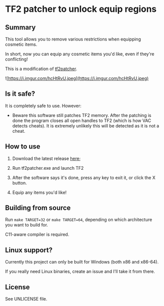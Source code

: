 # TF2 patcher to unlock equip regions

## Summary

This tool allows you to remove various restrictions when equipping cosmetic items.

In short, now you can equip any cosmetic items you'd like, even if they're conflicting!

This is a modification of [tf2patcher](https://github.com/default-username-was-already-taken/tf2patcher).

![https://i.imgur.com/hcHtRvU.jpeg](https://i.imgur.com/hcHtRvU.jpeg)

## Is it safe?

It is completely safe to use. However:

- Beware this software still patches TF2 memory. After the patching is done the program closes all open handles to TF2 (which is how VAC detects cheats). It is extremely unlikely this will be detected as it is not a cheat.

## How to use

1. Download the latest release [here](https://github.com/ill5-com/tf2-equip-region-patcher/releases/latest);

2. Run tf2patcher.exe and launch TF2

3. After the software says it's done, press any key to exit it, or click the X button.

3. Equip any items you'd like!


## Building from source

Run `make TARGET=32` or `make TARGET=64`, depending on which architecture you want to build for.

C11-aware compiler is required.


## Linux support?
Currently this project can only be built for Windows (both x86 and x86-64).

If you really need Linux binaries, create an issue and I'll take it from there.


## License

See UNLICENSE file.
